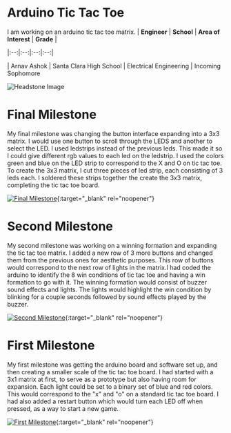 ﻿# Arduino Tic Tac Toe
I am working on an arduino tic tac toe matrix.
| **Engineer** | **School** | **Area of Interest** | **Grade** |

  |:--:|:--:|:--:|:--:|
  
| Arnav Ashok | Santa Clara High School | Electrical Engineering | Incoming Sophomore

![Headstone Image](https://bluestampengineering.com/wp-content/uploads/2016/05/improve.jpg)
  
# Final Milestone
My final milestone was changing the button interface expanding into a 3x3 matrix. I would use one button to scroll through the LEDS and another to select the LED. I used ledstrips instead of the previous leds. This made it so I could give different rgb values to each led on the ledstrip. I used the colors green and blue on the LED strip to correspond to the X and O on tic tac toe. To create the 3x3 matrix, I cut three pieces of led strip, each consisting of 3 leds each. I soldered these strips together the create the 3x3 matrix, completing the tic tac toe board.

[![Final Milestone](https://res.cloudinary.com/dvdvsdoju/image/upload/v1625244300/Yo_acgwgu.png )](https://youtu.be/eC2Bc6pnxSI "Final Milestone"){:target="_blank" rel="noopener"}

# Second Milestone
My second milestone was working on a winning formation and expanding the tic tac toe matrix. I added a new row of 3 more buttons and changed them from the previous ones for aesthetic purposes. This row of buttons would correspond to the next row of lights in the matrix.I had coded the arduino to identify the 8 win conditions of tic tac toe and having a win formation to go with it. The winning formation would consist of buzzer sound effects and lights. The lights would highlight the win condition by blinking for a couple seconds followed by sound effects played by the buzzer.

[![Second Milestone](https://res.cloudinary.com/dvdvsdoju/image/upload/v1625244148/Capture_fbsmi6.png)](https://youtu.be/9XZAaO8yEx8 "Second Milestone"){:target="_blank" rel="noopener"}
# First Milestone
  
My first milestone was getting the arduino board and software set up, and then creating a smaller scale of the tic tac toe board. I had started with a 3x1 matrix at first, to serve as a prototype but also having room for expansion. Each light could be set to a binary set of blue and red colors. This would correspond to the "x" and "o" on a standard tic tac toe board. I had also added a restart button which would turn each LED off when pressed, as a way to start a new game.

[![First Milestone](https://res.cloudinary.com/dvdvsdoju/image/upload/v1625243744/tictactoe_2_hx2mp9.png)](https://youtu.be/GnQR1NU-FTE "Second Milestone"){:target="_blank" rel="noopener"}
